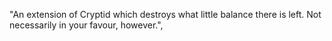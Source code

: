 "An extension of Cryptid which destroys what little balance there is left. Not necessarily in your favour, however.",